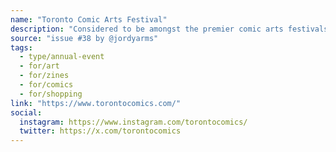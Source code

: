```yaml
---
name: "Toronto Comic Arts Festival"
description: "Considered to be amongst the premier comic arts festivals in the world, TCAF is an annual two day festival in downtown Toronto. Held since 2003, TCAF is unique for its scale and scope welcoming 28,000+ local and international visitors and over 315+ artists, and its continued focus on independent arts culture and accessibility remaining a free public and non-commercial arts and cultural festival."
source: "issue #38 by @jordyarms"
tags:
  - type/annual-event
  - for/art
  - for/zines
  - for/comics
  - for/shopping
link: "https://www.torontocomics.com/"
social:
  instagram: https://www.instagram.com/torontocomics/
  twitter: https://x.com/torontocomics
---
```


<!-- Community added from GitHub issue #38 -->
